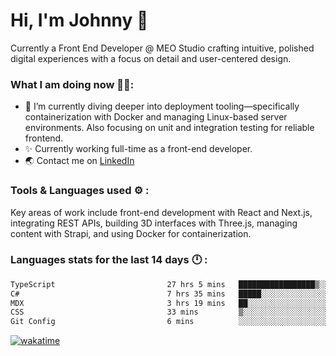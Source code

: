# Hi, I'm Johnny 👋

Currently a Front End Developer @ MEO Studio crafting intuitive, polished digital experiences with a focus on detail and user-centered design.

### What I am doing now 🧑‍💻:

- 🔭 I’m currently diving deeper into deployment tooling—specifically containerization with Docker and managing Linux-based server environments. Also focusing on unit and integration testing for reliable frontend.
- ✨ Currently working full-time as a front-end developer.
- 🌏 Contact me on [LinkedIn](https://www.linkedin.com/in/johchai/)

### Tools & Languages used ⚙️ :

Key areas of work include front-end development with React and Next.js, integrating REST APIs, building 3D interfaces with Three.js, managing content with Strapi, and using Docker for containerization.

### Languages stats for the last 14 days 🕛 :

<!--START_SECTION:waka-->

```txt
TypeScript                         27 hrs 5 mins   █████████████████▒░░░░░░░   69.68 %
C#                                 7 hrs 35 mins   █████░░░░░░░░░░░░░░░░░░░░   19.54 %
MDX                                3 hrs 19 mins   ██░░░░░░░░░░░░░░░░░░░░░░░   08.55 %
CSS                                33 mins         ▒░░░░░░░░░░░░░░░░░░░░░░░░   01.45 %
Git Config                         6 mins          ░░░░░░░░░░░░░░░░░░░░░░░░░   00.26 %
```

<!--END_SECTION:waka-->

[![wakatime](https://wakatime.com/badge/user/0cd14e89-b357-451d-b5c1-4a79286fb5a6.svg)](https://wakatime.com/@0cd14e89-b357-451d-b5c1-4a79286fb5a6)
